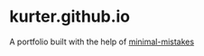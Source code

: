 # kurter.github.io


A portfolio built with the help of [minimal-mistakes](https://mmistakes.github.io/minimal-mistakes/)

